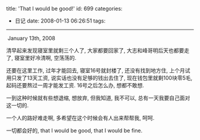 title: 'That I would be good!'
id: 699
categories:
  - 日记
date: 2008-01-13 06:26:51
tags:
---

 January 13th, 2008

清早起来发现寝室里就剩三个人了, 大家都要回家了, 大志和峰哥明后天也都要走了, 寝室里好冷清啊, 空荡荡的.

还要在这里工作, 过年才能回去, 寝室16号就封楼了, 还没有找到地方住, 上个月试用只发了13天工资, 说实话也没有足够的钱出去住了, 现在钱包里就剩100块零5毛, 起码还要熬过一周才能发工资. 16号之后怎么办, 想都不敢想.

一到这种时候就有些想退缩, 想放弃, 但我知道, 我不可以, 总有一天我要自己面对这一切的.

一个人的路好难走啊, 多希望在这个时候会有人出来帮帮我, 呵呵.

一切都会好的, that I would be good, that I would be fine.
